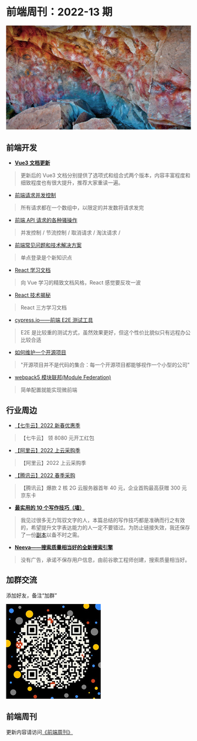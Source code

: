# 前端周刊：2022-13 期

[![](/img/bing/20220809.jpg?imageView2/2/w/960)](https://cn.bing.com/search?q=洛斯马诺斯岩画)

## 前端开发

- [**Vue3 文档更新**](https://cn.vuejs.org/guide/essentials/application.html)

> 更新后的 Vue3 文档分别提供了选项式和组合式两个版本，内容丰富程度和细致程度也有很大提升，推荐大家重读一遍。

- [前端请求并发控制](https://www.jianshu.com/p/232fcecc8225?utm_campaign=maleskine&utm_content=note&utm_medium=seo_notes&utm_source=recommendation)

> 所有请求都在一个数组中，以限定的并发数将请求发完

- [前端 API 请求的各种骚操作](https://segmentfault.com/a/1190000040098017)

> 并发控制 / 节流控制 / 取消请求 / 淘汰请求 /

- [前端常见问题和技术解决方案](https://juejin.cn/post/7088144745788080142#heading-37)

> 单点登录是个新知识点

- [React 学习文档](https://beta.reactjs.org/learn)

> 向 Vue 学习的精致文档风格，React 感觉要反攻一波

- [React 技术揭秘](https://react.iamkasong.com/#%E7%AB%A0%E8%8A%82%E8%AF%B4%E6%98%8E)

> React 三方学习文档

- [cypress.io——前端 E2E 测试工具](https://docs.cypress.io/guides/overview/why-cypress)

> E2E 是比较重的测试方式，虽然效果更好，但这个性价比貌似只有远程办公比较合适

- [如何维护一个开源项目](https://xuanwo.io/reports/2022-30/)

> "开源项目并不是代码的集合：每一个开源项目都能够视作一个小型的公司"

- [webpack5 模块联邦(Module Federation)](https://zhuanlan.zhihu.com/p/485148715)

> 简单配置就能实现微前端

## 行业周边

- [【七牛云】2022 新春优惠季](https://s.qiniu.com/mIzQNn)

> 【七牛云】 领 8080 元开工红包

- [【阿里云】2022 上云采购季](https://www.aliyun.com/minisite/goods?taskPkg=2022cgj&pkgSid=290788&userCode=y31qmczl)

> 【阿里云】2022 上云采购季

- [【腾讯云】2022 春季采购](https://curl.qcloud.com/qBTP1dai)

> 【腾讯云】爆款 2 核 2G 云服务器首年 40 元，企业首购最高获赠 300 元京东卡

- [**最实用的 10 个写作技巧（墙）**](https://threadreaderapp.com/thread/1554667451203276801.html)

> 我见过很多无力驾驭文字的人，本篇总结的写作技巧都是准确而行之有效的，希望提升文字表达能力的人一定不要错过。为防止链接失效，我还保存了一份[副本](/img/a/%E6%9C%80%E5%AE%9E%E7%94%A8%E7%9A%8410%E4%B8%AA%E5%86%99%E4%BD%9C%E6%8A%80%E5%B7%A7.pdf)以备不时之需。

- [**Neeva——搜索质量相当好的全新搜索引擎**](https://neeva.com/index)

> 没有广告，承诺不保存用户信息，由前谷歌工程师创建，搜索质量相当好。

## 加群交流

添加好友，备注“加群”

![refned_x](/img/a/refined-x.jpg)

## 前端周刊

更新内容请访问[《前端周刊》](https://frontend-weekly.com/)
